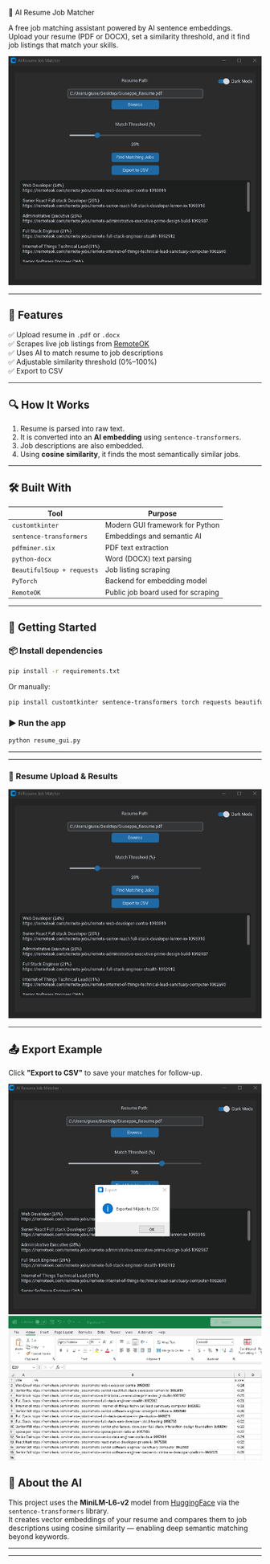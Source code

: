 🤖 AI Resume Job Matcher

A free job matching assistant powered by AI sentence embeddings.  
Upload your resume (PDF or DOCX), set a similarity threshold, and it find job listings that match your skills.


![screenshot](screenshots/gui.png)


---

## 🧩 Features

✅ Upload resume in `.pdf` or `.docx`  
✅ Scrapes live job listings from [RemoteOK](https://remoteok.com)  
✅ Uses AI to match resume to job descriptions  
✅ Adjustable similarity threshold (0%–100%)  
✅ Export to CSV  

---

## 🔍 How It Works

1. Resume is parsed into raw text.
2. It is converted into an **AI embedding** using `sentence-transformers`.
3. Job descriptions are also embedded.
4. Using **cosine similarity**, it finds the most semantically similar jobs.

---

## 🛠️ Built With

| Tool | Purpose |
|------|---------|
| `customtkinter` | Modern GUI framework for Python |
| `sentence-transformers` | Embeddings and semantic AI |
| `pdfminer.six` | PDF text extraction |
| `python-docx` | Word (DOCX) text parsing |
| `BeautifulSoup + requests` | Job listing scraping |
| `PyTorch` | Backend for embedding model |
| `RemoteOK` | Public job board used for scraping |

---

## 🚀 Getting Started

### 📦 Install dependencies

```bash
pip install -r requirements.txt
```

Or manually:

```bash
pip install customtkinter sentence-transformers torch requests beautifulsoup4 pdfminer.six python-docx
```

### ▶️ Run the app

```bash
python resume_gui.py
```

---

---

### 📄 Resume Upload &  Results

![matches](screenshots/gui.png)

---

## 📤 Export Example

Click **"Export to CSV"** to save your matches for follow-up.

![export](screenshots/export.png)
![csv](screenshots/csv.png)

## 🧠 About the AI

This project uses the **MiniLM-L6-v2** model from [HuggingFace](https://huggingface.co/sentence-transformers/all-MiniLM-L6-v2) via the `sentence-transformers` library.  
It creates vector embeddings of your resume and compares them to job descriptions using cosine similarity — enabling deep semantic matching beyond keywords.

---
---
